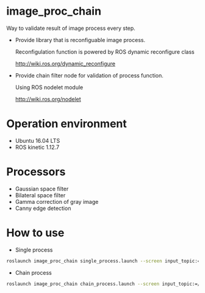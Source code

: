 # image_proc_chain

Way to validate result of image process every step.

- Provide library that is reconfiguable image process.

  Reconfigulation function is powered by ROS dynamic reconfigure class

  <http://wiki.ros.org/dynamic_reconfigure>

- Provide chain filter node for validation of process function.

  Using ROS nodelet module

  <http://wiki.ros.org/nodelet>

# Operation environment

- Ubuntu 16.04 LTS
- ROS kinetic 1.12.7

# Processors

  - Gaussian space filter
  - Bilateral space filter
  - Gamma correction of gray image
  - Canny edge detection


# How to use

  - Single process

  ```bash
  roslaunch image_proc_chain single_process.launch --screen input_topic:=/sensor_msgs/image/topic
  ```

  - Chain process

  ```bash
  roslaunch image_proc_chain chain_process.launch --screen input_topic:=/sensor_msgs/image/topic default_chain_num:=3
  ```

